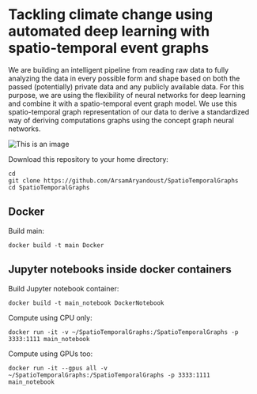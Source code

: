 # Tackling climate change using automated deep learning with spatio-temporal event graphs

We are building an intelligent pipeline from reading raw data to fully analyzing the data in every possible form and shape based on both the passed (potentially) private data and any publicly available data. For this purpose, we are using the flexibility of neural networks for deep learning and combine it with a spatio-temporal event graph model. We use this spatio-temporal graph representation of our data to derive a standardized way of deriving computations graphs using the concept graph neural networks.

![This is an image](figure/drawing.png)



Download this repository to your home directory:
```
cd
git clone https://github.com/ArsamAryandoust/SpatioTemporalGraphs
cd SpatioTemporalGraphs
```

## Docker

Build main:
``` 
docker build -t main Docker
```

## Jupyter notebooks inside docker containers

Build Jupyter notebook container:
``` 
docker build -t main_notebook DockerNotebook
```

Compute using CPU only:
``` 
docker run -it -v ~/SpatioTemporalGraphs:/SpatioTemporalGraphs -p 3333:1111 main_notebook
```

Compute using GPUs too:
``` 
docker run -it --gpus all -v ~/SpatioTemporalGraphs:/SpatioTemporalGraphs -p 3333:1111 main_notebook
```


